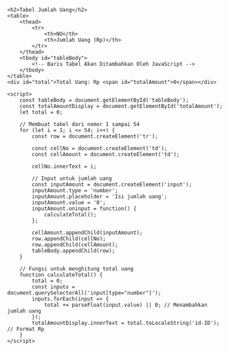 <!DOCTYPE html>
<html lang="id">
<head>
    <meta charset="UTF-8">
    <meta name="viewport" content="width=device-width, initial-scale=1.0">
    <title>Tabel Jumlah Uang</title>
    <style>
        body {
            font-family: Arial, sans-serif;
        }
        table {
            width: 60%;
            border-collapse: collapse;
            margin: 20px 0;
        }
        th, td {
            border: 1px solid #000;
            padding: 8px;
            text-align: center;
        }
        th {
            background-color: #f2f2f2;
        }
        #total {
            font-weight: bold;
            font-size: 1.2em;
        }
    </style>
</head>
<body>

    <h2>Tabel Jumlah Uang</h2>
    <table>
        <thead>
            <tr>
                <th>NO</th>
                <th>Jumlah Uang (Rp)</th>
            </tr>
        </thead>
        <tbody id="tableBody">
            <!-- Baris Tabel Akan Ditambahkan Oleh JavaScript -->
        </tbody>
    </table>
    <div id="total">Total Uang: Rp <span id="totalAmount">0</span></div>

    <script>
        const tableBody = document.getElementById('tableBody');
        const totalAmountDisplay = document.getElementById('totalAmount');
        let total = 0;

        // Membuat tabel dari nomor 1 sampai 54
        for (let i = 1; i <= 54; i++) {
            const row = document.createElement('tr');

            const cellNo = document.createElement('td');
            const cellAmount = document.createElement('td');

            cellNo.innerText = i;

            // Input untuk jumlah uang
            const inputAmount = document.createElement('input');
            inputAmount.type = 'number';
            inputAmount.placeholder = 'Isi jumlah uang';
            inputAmount.value = '0';
            inputAmount.oninput = function() {
                calculateTotal();
            };

            cellAmount.appendChild(inputAmount);
            row.appendChild(cellNo);
            row.appendChild(cellAmount);
            tableBody.appendChild(row);
        }

        // Fungsi untuk menghitung total uang
        function calculateTotal() {
            total = 0;
            const inputs = document.querySelectorAll('input[type="number"]');
            inputs.forEach(input => {
                total += parseFloat(input.value) || 0; // Menambahkan jumlah uang
            });
            totalAmountDisplay.innerText = total.toLocaleString('id-ID'); // Format Rp
        }
    </script>

</body>
</html>

